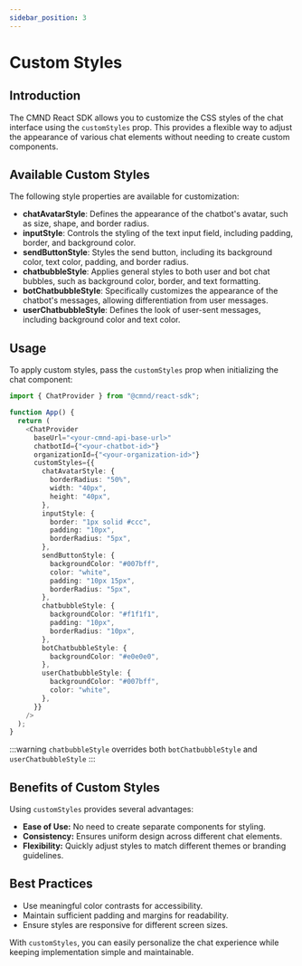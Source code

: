 ```yaml
---
sidebar_position: 3
---
```


# Custom Styles

## Introduction

The CMND React SDK allows you to customize the CSS styles of the chat interface using the `customStyles` prop. This provides a flexible way to adjust the appearance of various chat elements without needing to create custom components.

## Available Custom Styles

The following style properties are available for customization:

- **chatAvatarStyle**: Defines the appearance of the chatbot's avatar, such as size, shape, and border radius.
- **inputStyle**: Controls the styling of the text input field, including padding, border, and background color.
- **sendButtonStyle**: Styles the send button, including its background color, text color, padding, and border radius.
- **chatbubbleStyle**: Applies general styles to both user and bot chat bubbles, such as background color, border, and text formatting.
- **botChatbubbleStyle**: Specifically customizes the appearance of the chatbot's messages, allowing differentiation from user messages.
- **userChatbubbleStyle**: Defines the look of user-sent messages, including background color and text color.

## Usage

To apply custom styles, pass the `customStyles` prop when initializing the chat component:

```typescript
import { ChatProvider } from "@cmnd/react-sdk";

function App() {
  return (
    <ChatProvider
      baseUrl="<your-cmnd-api-base-url>"
      chatbotId={"<your-chatbot-id>"}
      organizationId={"<your-organization-id>"}
      customStyles={{
        chatAvatarStyle: {
          borderRadius: "50%",
          width: "40px",
          height: "40px",
        },
        inputStyle: {
          border: "1px solid #ccc",
          padding: "10px",
          borderRadius: "5px",
        },
        sendButtonStyle: {
          backgroundColor: "#007bff",
          color: "white",
          padding: "10px 15px",
          borderRadius: "5px",
        },
        chatbubbleStyle: {
          backgroundColor: "#f1f1f1",
          padding: "10px",
          borderRadius: "10px",
        },
        botChatbubbleStyle: {
          backgroundColor: "#e0e0e0",
        },
        userChatbubbleStyle: {
          backgroundColor: "#007bff",
          color: "white",
        },
      }}
    />
  );
}
```

:::warning
`chatbubbleStyle` overrides both `botChatbubbleStyle` and `userChatbubbleStyle`
:::

## Benefits of Custom Styles

Using `customStyles` provides several advantages:

- **Ease of Use:** No need to create separate components for styling.
- **Consistency:** Ensures uniform design across different chat elements.
- **Flexibility:** Quickly adjust styles to match different themes or branding guidelines.

## Best Practices

- Use meaningful color contrasts for accessibility.
- Maintain sufficient padding and margins for readability.
- Ensure styles are responsive for different screen sizes.

With `customStyles`, you can easily personalize the chat experience while keeping implementation simple and maintainable.
